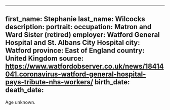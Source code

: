 ---
first_name: Stephanie
last_name: Wilcocks
description: 
portrait: 
occupation: Matron and Ward Sister (retired)
employer: Watford General Hospital and St. Albans City Hospital
city: Watford
province: East of England
country: United Kingdom
source: https://www.watfordobserver.co.uk/news/18414041.coronavirus-watford-general-hospital-pays-tribute-nhs-workers/
birth_date: 
death_date: 
--

Age unknown.